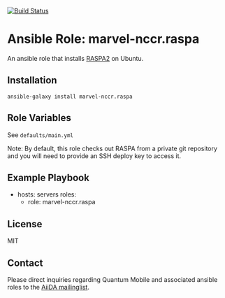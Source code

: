 [![Build Status](https://travis-ci.org/marvel-nccr/ansible-role-raspa.svg?branch=master)](https://travis-ci.org/marvel-nccr/ansible-role-raspa)

# Ansible Role: marvel-nccr.raspa

An ansible role that installs [RASPA2](https://github.com/numat/RASPA2) on Ubuntu.

## Installation

`ansible-galaxy install marvel-nccr.raspa`

## Role Variables

See `defaults/main.yml`

Note: By default, this role checks out RASPA from a private git repository and
you will need to provide an SSH deploy key to access it.

## Example Playbook

  - hosts: servers
    roles:
    - role: marvel-nccr.raspa

## License

MIT

## Contact

Please direct inquiries regarding Quantum Mobile and associated ansible roles to the [AiiDA mailinglist](http://www.aiida.net/mailing-list/).
